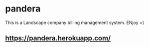 # pandera

This is a Landscape company billing management system.  ENjoy =)

<https://pandera.herokuapp.com/>
-
 
 
